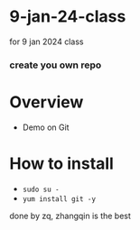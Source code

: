 # 9-jan-24-class
for 9 jan 2024 class

### create you own repo

# Overview
- Demo on Git
# How to install
- ``` sudo su - ```
- ``` yum install git -y ```

done by zq, zhangqin is the best

